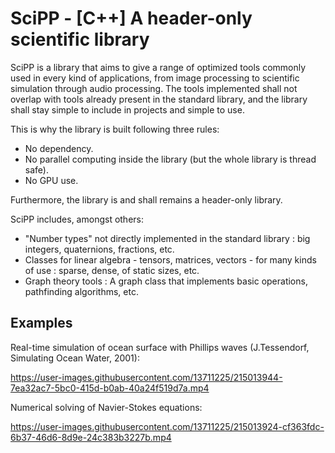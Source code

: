 # SciPP - [C++] A header-only scientific library


SciPP is a library that aims to give a range of optimized tools commonly used in every kind of applications, from image processing to scientific simulation through audio processing. The tools implemented shall not overlap with tools already present in the standard library, and the library shall stay simple to include in projects and simple to use.

This is why the library is built following three rules:
- No dependency.
- No parallel computing inside the library (but the whole library is thread safe).
- No GPU use.

Furthermore, the library is and shall remains a header-only library.


SciPP includes, amongst others:
- "Number types" not directly implemented in the standard library : big integers, quaternions, fractions, etc.
- Classes for linear algebra - tensors, matrices, vectors - for many kinds of use : sparse, dense, of static sizes, etc.
- Graph theory tools : A graph class that implements basic operations, pathfinding algorithms, etc.


## Examples

Real-time simulation of ocean surface with Phillips waves (J.Tessendorf, Simulating Ocean Water, 2001):

https://user-images.githubusercontent.com/13711225/215013944-7ea32ac7-5bc0-415d-b0ab-40a24f519d7a.mp4

Numerical solving of Navier-Stokes equations:

https://user-images.githubusercontent.com/13711225/215013924-cf363fdc-6b37-46d6-8d9e-24c383b3227b.mp4
